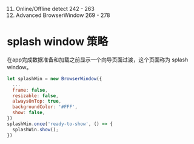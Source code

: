 

11. Online/Offline detect 242 - 263
12. Advanced BrowserWindow 269 - 278
# splash window 策略
在app完成数据准备和加载之前显示一个向导页面过渡，这个页面称为 splash window。    
```js
let splashWin = new BrowserWindow({
  ...
  frame: false,
  resizable: false,
  alwaysOnTop: true,
  backgroundColor: '#FFF',
  show: false,
})
splashWin.once('ready-to-show', () => {
  splashWin.show();
})

```